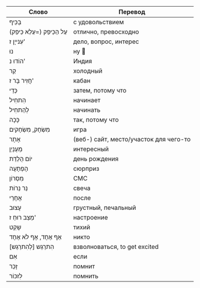 Слово | Перевод
---|---
בְּכֵּיף | с удовольствием
עַל הַכֵּיפַק (=עַלַא כֵּיפַק) | отлично, превосходно
עִנייָן ז' | дело, вопрос, интерес
נוּ | ну 🤷
הוֹדוּ נ' | Индия
קַר | холодный
חֲזִיר בָּר ז' | кабан
כְּדֵי | затем, потому что
הִתחִיל | начинает
לְהַתחִיל | начинать
כָּכָה | так, потому что
מִשְׂחָק, מִשְׂחָקים | игра
אָתָר | (веб-) сайт, место/участок для чего-то
מְעָנְיֵן | интересный
יוֹם הֻלֵדֵת | день рождения
הָפְתָעָה | сюрприз
מִסְרוֹן | СМС
נֵר נֵרוֹת | свеча
אָחָרֵי | после
עָצוּב | грустный, печальный
מַצַב רוּחַ ז' | настроение
שָקֵט | тихий
אַף אֶחָד, אָף לֹא אֶחָד | никто
הִתרַגֵש [לְהִתרַגֵש] | взволноваться, to get excited
אִם | если
זָכַר | помнит
לִזכּוֹר | помнить
